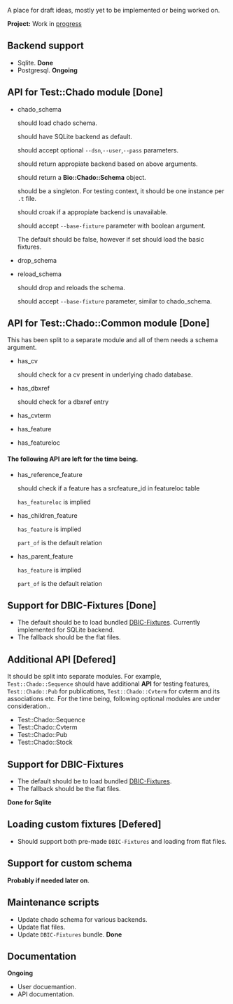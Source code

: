 A place for draft ideas, mostly yet to be implemented or being worked on.

__Project:__ Work in [progress](https://github.com/dictyBase/Test-Chado)

## Backend support

* Sqlite. __Done__
* Postgresql. __Ongoing__

## API for Test::Chado module [Done]
+ chado_schema

    should load chado schema.

    should have SQLite backend as default.

    should accept optional ```--dsn```,```--user```,```--pass``` parameters.

    should return appropiate backend based on above arguments.

    should return a __Bio::Chado::Schema__ object.

    should be a singleton. 
        For testing context, it should be one instance per ```.t``` file.

    should croak if a appropiate backend is unavailable.
    
    should accept ```--base-fixture``` parameter with boolean argument. 

     The default should be false, however if set should load the basic fixtures.

+ drop_schema

+ reload_schema

    should drop and reloads the schema.

    should accept ```--base-fixture``` parameter, similar to chado_schema.

## API for Test::Chado::Common module [Done]

This has been split to a separate module and all of them needs a schema argument.

+ has_cv

    should check for a cv present in underlying chado database.

+ has_dbxref

    should check for a dbxref entry
+ has_cvterm

+ has_feature

+ has_featureloc


#### The following API are left for the time being.

+ has_reference_feature

    should check if a feature has a srcfeature_id in featureloc table

    ```has_featureloc``` is implied

+ has_children_feature

    ```has_feature``` is implied

    ```part_of``` is the default relation

+ has_parent_feature

    ```has_feature``` is implied

    ```part_of``` is the default relation


## Support for DBIC-Fixtures [Done]
+ The default should be to load bundled [DBIC-Fixtures](https://metacpan.org/module/DBIx::Class::Fixtures). 
    Currently implemented for SQLite backend.
+ The fallback should be the flat files.

## Additional API [Defered]
It should be split into separate modules. For example, ```Test::Chado::Sequence``` should have additional __API__ for testing features,
```Test::Chado::Pub``` for publications, ```Test::Chado::Cvterm``` for cvterm and its associations etc. For the time being, following optional modules are
under consideration..

* Test::Chado::Sequence
* Test::Chado::Cvterm
* Test::Chado::Pub
* Test::Chado::Stock

## Support for DBIC-Fixtures
+ The default should be to load bundled [DBIC-Fixtures](https://metacpan.org/module/DBIx::Class::Fixtures). 
+ The fallback should be the flat files.

__Done for Sqlite__



## Loading custom fixtures [Defered]
+ Should support both pre-made ```DBIC-Fixtures``` and loading from flat files.

## Support for custom schema

__Probably if needed later on__.

## Maintenance scripts
+ Update chado schema for various backends.
+ Update flat files.
+ Update ```DBIC-Fixtures``` bundle. __Done__

## Documentation

__Ongoing__

* User docuemantion.
* API documentation.

